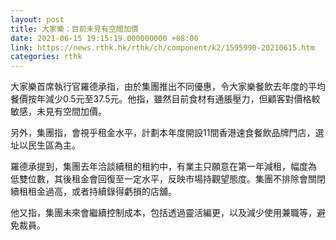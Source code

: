 ```yaml
---
layout: post
title: 大家樂：目前未見有空間加價
date: 2021-06-15 19:15:19.000000000 +08:00
link: https://news.rthk.hk/rthk/ch/component/k2/1595990-20210615.htm
categories: rthk
---
```


大家樂首席執行官羅德承指，由於集團推出不同優惠，令大家樂餐飲去年度的平均餐價按年減少0.5元至37.5元。他指，雖然目前食材有通脹壓力，但顧客對價格較敏感，未見有空間加價。

另外，集團指，會視乎租金水平，計劃本年度開設11間香港速食餐飲品牌門店，選址以民生區為主。

羅德承提到，集團去年洽談續租的租約中，有業主只願意在第一年減租，幅度為
低雙位數，其後租金會回復至一定水平，反映市場持觀望態度。集團不排除會關閉續租租金過高，或者持續錄得虧損的店舖。

他又指，集團未來會繼續控制成本，包括透過靈活編更，以及減少使用兼職等，避免裁員。
